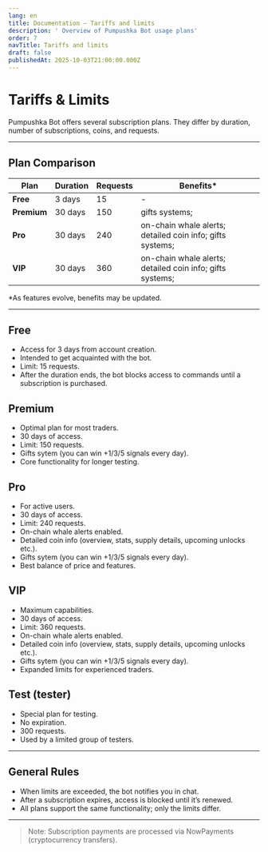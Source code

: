 ```yaml
---
lang: en
title: Documentation — Tariffs and limits
description: ' Overview of Pumpushka Bot usage plans'
order: 7
navTitle: Tariffs and limits
draft: false
publishedAt: 2025-10-03T21:00:00.000Z
---
```


# Tariffs & Limits

Pumpushka Bot offers several subscription plans.
They differ by duration, number of subscriptions, coins, and requests.

***

## Plan Comparison

| Plan        | Duration | Requests | Benefits\*                                                    |
| ----------- | -------- | -------- | ------------------------------------------------------------- |
| **Free**    | 3 days   | 15       | -                                                             |
| **Premium** | 30 days  | 150      | gifts systems;                                                |
| **Pro**     | 30 days  | 240      | on-chain whale alerts; detailed coin info;&#xA;gifts systems; |
| **VIP**     | 30 days  | 360      | on-chain whale alerts; detailed coin info;&#xA;gifts systems; |

\*As features evolve, benefits may be updated.

***

## Free

* Access for 3 days from account creation.
* Intended to get acquainted with the bot.
* Limit: 15 requests.
* After the duration ends, the bot blocks access to commands until a subscription is purchased.

## Premium

* Optimal plan for most traders.
* 30 days of access.
* Limit: 150 requests.
* Gifts sytem (you can win +1/3/5 signals every day).
* Core functionality for longer testing.

## Pro

* For active users.
* 30 days of access.
* Limit: 240 requests.
* On-chain whale alerts enabled.
* Detailed coin info (overview, stats, supply details, upcoming unlocks etc.).
* Gifts sytem (you can win +1/3/5 signals every day).
* Best balance of price and features.

## VIP

* Maximum capabilities.
* 30 days of access.
* Limit: 360 requests.
* On-chain whale alerts enabled.
* Detailed coin info (overview, stats, supply details, upcoming unlocks etc.).
* Gifts sytem (you can win +1/3/5 signals every day).
* Expanded limits for experienced traders.

## Test (tester)

* Special plan for testing.
* No expiration.
* 300 requests.
* Used by a limited group of testers.

***

## General Rules

* When limits are exceeded, the bot notifies you in chat.
* After a subscription expires, access is blocked until it’s renewed.
* All plans support the same functionality; only the limits differ.

***

> Note: Subscription payments are processed via NowPayments (cryptocurrency transfers).

